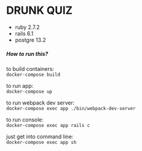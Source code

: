 # DRUNK QUIZ
- ruby 2.7.2
- rails 6.1
- postgre 13.2

##### How to run this?
to build containers: 
<br>
`docker-compose build`

to run app:
<br>
`docker-compose up`

to run webpack dev server:
<br>
`docker-compose exec app ./bin/webpack-dev-server`

to run console:
<br>
`docker-compose exec app rails c`

just get into command line:
<br>
`docker-compose exec app sh`



